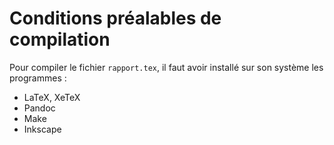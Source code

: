 # Conditions préalables de compilation

Pour compiler le fichier `rapport.tex`, il faut avoir installé sur son système les programmes :

* LaTeX, XeTeX
* Pandoc
* Make
* Inkscape
